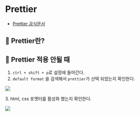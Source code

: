 # Prettier

* [Prettier 공식문서](https://prettier.io/docs/en/index.html)

## 🐇 Prettier란?

## 🐇 Prettier 적용 안될 때

1. `ctrl + shift + p`로 설정에 들어간다.
2. `default format` 을 검색해서 `prettier`가 선택 되었는지 확인한다.

![](<../../.gitbook/assets/1 (1) (1).png>)

3\. html, css 포맷터를 활성화 했는지 확인한다.

![](../../.gitbook/assets/2.png)

